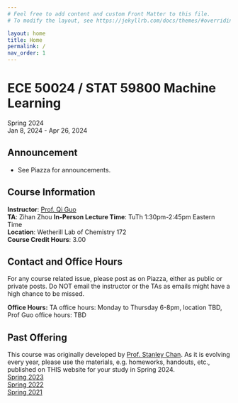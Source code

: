 ```yaml
---
# Feel free to add content and custom Front Matter to this file.
# To modify the layout, see https://jekyllrb.com/docs/themes/#overriding-theme-defaults

layout: home
title: Home
permalink: /
nav_order: 1
---
```

# ECE 50024 / STAT 59800 Machine Learning
Spring 2024  
Jan 8, 2024 - Apr 26, 2024  

## Announcement
- See Piazza for announcements.

## Course Information
**Instructor**: [Prof. Qi Guo](https://qiguo.org)  
**TA**: Zihan Zhou
**In-Person Lecture Time**: TuTh 1:30pm-2:45pm Eastern Time  
**Location**: Wetherill Lab of Chemistry 172  
**Course Credit Hours**: 3.00  

## Contact and Office Hours
For any course related issue, please post as on Piazza, either as public or private posts. Do NOT email the instructor or the TAs as emails might have a high chance to be missed.

**Office Hours:** 
TA office hours: Monday to Thursday 6-8pm, location TBD,
Prof Guo office hours: TBD


## Past Offering
This course was originally developed by [Prof. Stanley Chan](https://engineering.purdue.edu/ChanGroup/). As it is evolving every year, please use the materials, e.g. homeworks, handouts, etc., published on THIS website for your study in Spring 2024.  
[Spring 2023](https://ml1-s2023.qiguo.org/)  
[Spring 2022](http://ece595-s2022.qiguo.org/)  
[Spring 2021](https://engineering.purdue.edu/ChanGroup/ECE595/)



